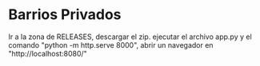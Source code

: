 # Barrios Privados

Ir a la zona de RELEASES, descargar el zip. ejecutar el archivo app.py y el comando "python -m http.serve 8000", abrir un navegador en "http://localhost:8080/"
